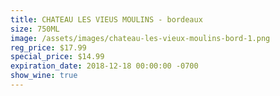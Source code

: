 ```yaml
---
title: CHATEAU LES VIEUS MOULINS - bordeaux
size: 750ML
image: /assets/images/chateau-les-vieux-moulins-bord-1.png
reg_price: $17.99
special_price: $14.99
expiration_date: 2018-12-18 00:00:00 -0700
show_wine: true
---
```


